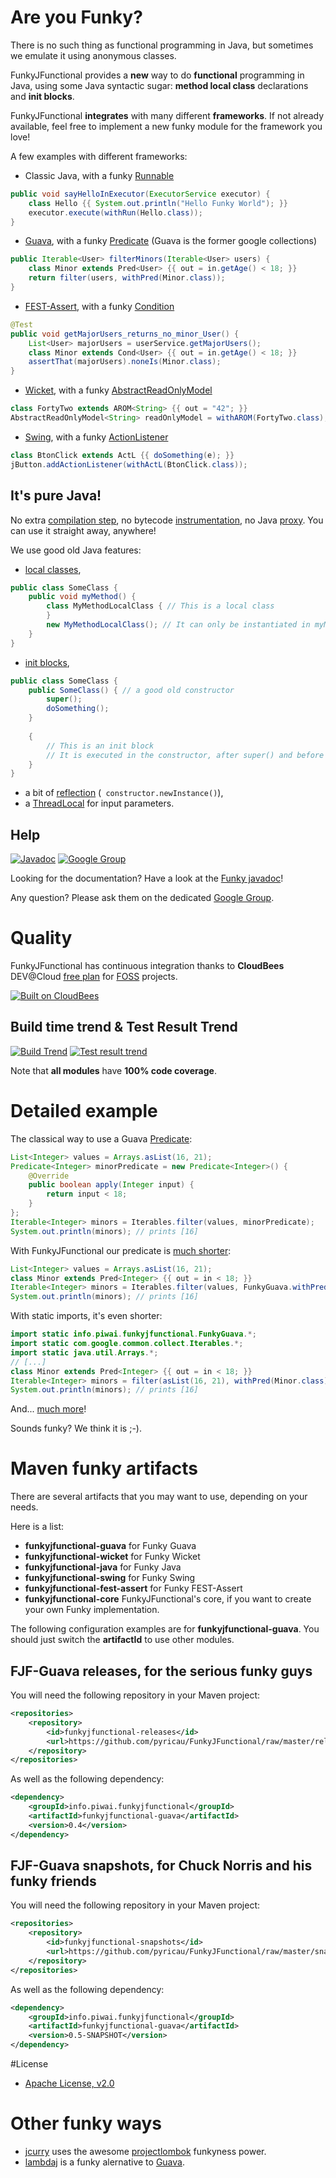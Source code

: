 # Are you Funky?

There is no such thing as functional programming in Java, but sometimes we emulate it using anonymous classes.

FunkyJFunctional provides a **new** way to do **functional** programming in Java, using some Java syntactic sugar: **method local class** declarations and **init blocks**.

FunkyJFunctional **integrates** with many different **frameworks**. If not already available, feel free to implement a new funky module for the framework you love!

A few examples with different frameworks:

* Classic Java, with a funky [Runnable](http://download.oracle.com/javase/6/docs/api/java/lang/Runnable.html)

``` java
public void sayHelloInExecutor(ExecutorService executor) {
	class Hello {{ System.out.println("Hello Funky World"); }}
	executor.execute(withRun(Hello.class));
}
```

* [Guava](http://code.google.com/p/guava-libraries/), with a funky [Predicate](http://guava-libraries.googlecode.com/svn/trunk/javadoc/com/google/common/base/Predicate.html) (Guava is the former google collections)

``` java
public Iterable<User> filterMinors(Iterable<User> users) {
	class Minor extends Pred<User> {{ out = in.getAge() < 18; }}
	return filter(users, withPred(Minor.class));
}
```

* [FEST-Assert](http://docs.codehaus.org/display/FEST/Fluent+Assertions+Module), with a funky [Condition](http://docs.codehaus.org/display/FEST/Extending+FEST-Assert+with+Custom+Conditions)

``` java
@Test
public void getMajorUsers_returns_no_minor_User() {
	List<User> majorUsers = userService.getMajorUsers();
	class Minor extends Cond<User> {{ out = in.getAge() < 18; }}
	assertThat(majorUsers).noneIs(Minor.class);
}
```

* [Wicket](http://wicket.apache.org/), with a funky  [AbstractReadOnlyModel](http://wicket.apache.org/apidocs/1.4/org/apache/wicket/model/AbstractReadOnlyModel.html)

``` java
class FortyTwo extends AROM<String> {{ out = "42"; }}
AbstractReadOnlyModel<String> readOnlyModel = withAROM(FortyTwo.class);
```

* [Swing](http://java.sun.com/javase/technologies/desktop/), with a funky  [ActionListener](http://download.oracle.com/javase/6/docs/api/java/awt/event/ActionListener.html)

``` java
class BtonClick extends ActL {{ doSomething(e); }}
jButton.addActionListener(withActL(BtonClick.class));
```

## It's pure Java!

No extra [compilation step](http://download.oracle.com/javase/1.5.0/docs/guide/apt/GettingStarted.html), no bytecode [instrumentation](http://www.eclipse.org/aspectj/), no Java [proxy](http://download.oracle.com/javase/1.3/docs/guide/reflection/proxy.html). You can use it straight away, anywhere!

We use good old Java features:

* [local classes](http://stackoverflow.com/questions/3247654/when-should-you-use-a-local-class-in-java),

``` java
public class SomeClass {
    public void myMethod() {
        class MyMethodLocalClass { // This is a local class
        }
        new MyMethodLocalClass(); // It can only be instantiated in myMethod()
    }
}
```
* [init blocks](http://download.oracle.com/javase/tutorial/java/javaOO/initial.html),

``` java
public class SomeClass {
    public SomeClass() { // a good old constructor
        super();
        doSomething();
    }
    
    {
        // This is an init block
        // It is executed in the constructor, after super() and before doSomething();
    }
}
```

* a bit of [reflection](http://java.sun.com/developer/technicalArticles/ALT/Reflection/)  (``` constructor.newInstance()```),
* a [ThreadLocal](http://download.oracle.com/javase/6/docs/api/java/lang/ThreadLocal.html) for input parameters.

## Help

[![Javadoc](https://github.com/pyricau/FunkyJFunctional/raw/master/javadoc_screenshot.png)](http://pyricau.github.com/FunkyJFunctional/javadoc/releases/0.4/index.html?info/piwai/funkyjfunctional/Funky.html)
[![Google Group](http://global742.org/sites/default/files/google-groups-logo.png)](https://groups.google.com/group/funkyjfunctional)

Looking for the documentation? Have a look at the [Funky javadoc](http://pyricau.github.com/FunkyJFunctional/javadoc/releases/0.4/index.html?info/piwai/funkyjfunctional/Funky.html)!

Any question? Please ask them on the dedicated [Google Group](https://groups.google.com/group/funkyjfunctional).

# Quality

FunkyJFunctional has continuous integration thanks to **CloudBees** DEV@Cloud [free plan](http://www.cloudbees.com/foss/foss-dev.cb) for [FOSS](http://en.wikipedia.org/wiki/Free_and_open_source_software) projects.

[![Built on CloudBees](http://static-www.cloudbees.com/images/badges/CBbadge_builton_125.png)](https://pyricau.ci.cloudbees.com/job/FunkyJFunctional-CI/)

## Build time trend & Test Result Trend
[![Build Trend](https://pyricau.ci.cloudbees.com/job/FunkyJFunctional-CI/buildTimeGraph/png?width=400&height=200)](https://pyricau.ci.cloudbees.com/job/FunkyJFunctional-CI/)
[![Test result trend](https://pyricau.ci.cloudbees.com/job/FunkyJFunctional-CI/test/trend?width=400&height=200)](https://pyricau.ci.cloudbees.com/job/FunkyJFunctional-CI/)

Note that **all modules** have **100% code coverage**.


# Detailed example

The classical way to use a Guava [Predicate](http://guava-libraries.googlecode.com/svn/trunk/javadoc/com/google/common/base/Predicate.html):

``` java
List<Integer> values = Arrays.asList(16, 21);
Predicate<Integer> minorPredicate = new Predicate<Integer>() {
	@Override
	public boolean apply(Integer input) {
		return input < 18;
	}
};
Iterable<Integer> minors = Iterables.filter(values, minorPredicate);
System.out.println(minors); // prints [16]
```
	
With FunkyJFunctional our predicate is [much shorter](https://github.com/pyricau/FunkyJFunctional/blob/master/funkyjfunctional-demo/src/test/java/info/piwai/funkyjfunctional/demo/guava/PredDemo.java):

``` java
List<Integer> values = Arrays.asList(16, 21);
class Minor extends Pred<Integer> {{ out = in < 18; }}
Iterable<Integer> minors = Iterables.filter(values, FunkyGuava.withPred(Minor.class));
System.out.println(minors); // prints [16]
```

With static imports, it's even shorter:

``` java
import static info.piwai.funkyjfunctional.FunkyGuava.*;
import static com.google.common.collect.Iterables.*;
import static java.util.Arrays.*;
// [...]
class Minor extends Pred<Integer> {{ out = in < 18; }}
Iterable<Integer> minors = filter(asList(16, 21), withPred(Minor.class));
System.out.println(minors); // prints [16]
```

And... [much more](http://pyricau.github.com/FunkyJFunctional/javadoc/releases/0.4/index.html?info/piwai/funkyjfunctional/Funky.html)!

Sounds funky? We think it is ;-). 
	
# Maven funky artifacts

There are several artifacts that you may want to use, depending on your needs.

Here is a list:

* **funkyjfunctional-guava** for Funky Guava
* **funkyjfunctional-wicket** for Funky Wicket
* **funkyjfunctional-java** for Funky Java
* **funkyjfunctional-swing** for Funky Swing
* **funkyjfunctional-fest-assert** for Funky FEST-Assert
* **funkyjfunctional-core** FunkyJFunctional's core, if you want to create your own Funky implementation.

The following configuration examples are for **funkyjfunctional-guava**. You should just switch the **artifactId** to use other modules.

## FJF-Guava releases, for the serious funky guys

You will need the following repository in your Maven project:

``` xml
<repositories>
	<repository>
		<id>funkyjfunctional-releases</id>
		<url>https://github.com/pyricau/FunkyJFunctional/raw/master/releases</url>
	</repository>
</repositories>
```
	
As well as the following dependency:

``` xml
<dependency>
	<groupId>info.piwai.funkyjfunctional</groupId>
	<artifactId>funkyjfunctional-guava</artifactId>
	<version>0.4</version>
</dependency>
```
	
## FJF-Guava snapshots, for Chuck Norris and his funky friends

You will need the following repository in your Maven project:

``` xml
<repositories>
	<repository>
		<id>funkyjfunctional-snapshots</id>
		<url>https://github.com/pyricau/FunkyJFunctional/raw/master/snapshots</url>
	</repository>
</repositories>
```

As well as the following dependency:

``` xml
<dependency>
	<groupId>info.piwai.funkyjfunctional</groupId>
	<artifactId>funkyjfunctional-guava</artifactId>
	<version>0.5-SNAPSHOT</version>
</dependency>
```

#License

* [Apache License, v2.0](http://www.apache.org/licenses/LICENSE-2.0.html)


# Other funky ways 

* [jcurry](http://code.google.com/p/jcurry/) uses the awesome [projectlombok](http://projectlombok.org/) funkyness power.
* [lambdaj](http://code.google.com/p/lambdaj/) is a funky alernative to [Guava](http://code.google.com/p/guava-libraries/).
